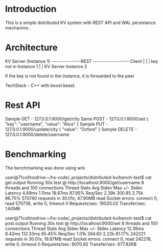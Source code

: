 Introduction
=====================

This is a simple distributed KV system with REST API and WAL persistance mechanims . 

Architecture
====================

 KV Server (Instance 1) ---------------REST -------------------Client
    |
    |
    |
  key not in Instance 1
    |
    |
KV Server Instance 2

If the key is not found in the instance, it is forwarded to the peer

TechStack - C++ with boost beast.

Rest API
==========================
Sample GET -   127.0.0.1:9000/get/city
Same POST - 127.0.0.1:9000/set
  {
  "key": "username",
  "value": "Alice"
}
Sample PUT - 127.0.0.1:9000/update/city
{
  "value": "Oxford"
}
Sample DELETE - 127.0.0.1:9000/delete/username


Benchmarking
=========================

The benchmarking was done using wrk

user@71collinsdrive:~/hs-code/_projects/distributed-kv/bench-test$ cat get.output 
Running 30s test @ http://localhost:9000/get/username
  8 threads and 100 connections
  Thread Stats   Avg      Stdev     Max   +/- Stdev
    Latency     4.89ms    1.11ms  18.67ms   87.95%
    Req/Sec     2.39k   300.85     2.75k    86.75%
  570740 requests in 30.01s, 47.90MB read
  Socket errors: connect 0, read 570736, write 0, timeout 0
Requests/sec:  19020.02
Transfer/sec:      1.60MB

user@71collinsdrive:~/hs-code/_projects/distributed-kv/bench-test$ cat post.output 
Running 30s test @ http://localhost:9000/set
  8 threads and 100 connections
  Thread Stats   Avg      Stdev     Max   +/- Stdev
    Latency    12.36ms    9.42ms 112.33ms   65.45%
    Req/Sec     1.01k   264.60     2.22k    81.17%
  242221 requests in 30.01s, 19.87MB read
  Socket errors: connect 0, read 242218, write 0, timeout 0
Requests/sec:   8070.82
Transfer/sec:    677.82KB








